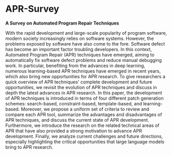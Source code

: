 # APR-Survey
**A Survey on Automated Program Repair Techniques**


With the rapid development and large-scale popularity of program software, modern society increasingly relies on software systems. However, the problems exposed by software have also come to the fore. Software defect has become an important factor troubling developers. In this context, Automated Program Repair (APR) techniques have emerged, aiming to automatically fix software defect problems and reduce manual debugging work. In particular, benefiting from the advances in deep learning, numerous learning-based APR techniques have emerged in recent years, which also bring new opportunities for APR research.
To give researchers a quick overview of APR techniques' complete development and future opportunities, we revisit the evolution of APR techniques and discuss in depth the latest advances in APR research. In this paper, the development of APR techniques is introduced in terms of four different patch generation schemes: search-based, constraint-based, template-based, and learning-based. Moreover, we propose a uniform set of criteria to review and compare each APR tool, summarize the advantages and disadvantages of APR techniques, and discuss the current state of APR development. Furthermore, we introduce the research on the related technical areas of APR that have also provided a strong motivation to advance APR development. 
Finally, we analyze current challenges and future directions, especially highlighting the critical opportunities that large language models bring to APR research.








